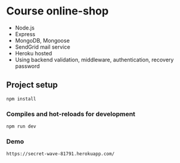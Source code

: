 # Course online-shop
- Node.js
- Express
- MongoDB, Mongoose
- SendGrid mail service
- Heroku hosted
- Using backend validation, middleware, authentication, recovery password

## Project setup
```
npm install
```

### Compiles and hot-reloads for development
```
npm run dev
```

### Demo
```
https://secret-wave-81791.herokuapp.com/
```


